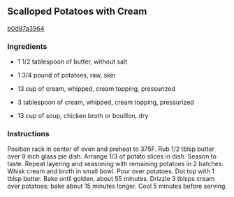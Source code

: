 ## Scalloped Potatoes with Cream

[b0d87a3964](http://www.food.com/recipe/scalloped-potatoes-with-cream-70839)

### Ingredients

 - 1 1/2 tablespoon of butter, without salt

 - 1 3/4 pound of potatoes, raw, skin

 - 13 cup of cream, whipped, cream topping, pressurized

 - 3 tablespoon of cream, whipped, cream topping, pressurized

 - 13 cup of soup, chicken broth or bouillon, dry

### Instructions

Position rack in center of oven and preheat to 375F. Rub 1/2 tblsp butter over 9 inch glass pie dish. Arrange 1/3 of potato slices in dish. Season to taste. Repeat layering and seasoning with remaining potatoes in 2 batches. Whisk cream and broth in small bowl. Pour over potatoes. Dot top with 1 tblsp butter. Bake until golden, about 55 minutes. Drizzle 3 tblsps cream over potatoes; bake about 15 minutes longer. Cool 5 minutes before serving.